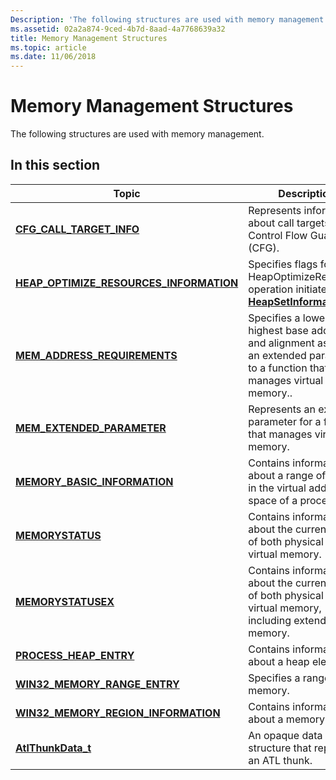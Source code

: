 ```yaml
---
Description: 'The following structures are used with memory management:'
ms.assetid: 02a2a874-9ced-4b7d-8aad-4a7768639a32
title: Memory Management Structures
ms.topic: article
ms.date: 11/06/2018
---
```


# Memory Management Structures

The following structures are used with memory management.

## In this section

| Topic | Description |
|-|-|
| [**CFG\_CALL\_TARGET\_INFO**](-cfg-call-target-info.md) | Represents information about call targets for Control Flow Guard (CFG). |
| [**HEAP\_OPTIMIZE\_RESOURCES\_INFORMATION**](https://msdn.microsoft.com/en-us/library/Dn872745(v=VS.85).aspx) | Specifies flags for a HeapOptimizeResources operation initiated with [**HeapSetInformation**](/windows/desktop/api/HeapApi/nf-heapapi-heapsetinformation). |
| [**MEM\_ADDRESS\_REQUIREMENTS**](/windows/desktop/api/Winnt/ns-winnt-_mem_address_requirements) | Specifies a lowest and highest base address and alignment as part of an extended parameter to a function that manages virtual memory.. |
| [**MEM\_EXTENDED\_PARAMETER**](/windows/desktop/api/Winnt/ns-winnt-_mem_extended_parameter) | Represents an extended parameter for a function that manages virtual memory. |
| [**MEMORY\_BASIC\_INFORMATION**](/windows/desktop/api/Winnt/ns-winnt-_memory_basic_information) | Contains information about a range of pages in the virtual address space of a process. |
| [**MEMORYSTATUS**](/windows/desktop/api/WinBase/ns-winbase-_memorystatus) | Contains information about the current state of both physical and virtual memory. |
| [**MEMORYSTATUSEX**](https://msdn.microsoft.com/en-us/library/Aa366770(v=VS.85).aspx) | Contains information about the current state of both physical and virtual memory, including extended memory. |
| [**PROCESS\_HEAP\_ENTRY**](https://msdn.microsoft.com/en-us/library/Aa366798(v=VS.85).aspx) | Contains information about a heap element. |
| [**WIN32\_MEMORY\_RANGE\_ENTRY**](https://msdn.microsoft.com/en-us/library/Hh780544(v=VS.85).aspx) | Specifies a range of memory. |
| [**WIN32\_MEMORY\_REGION\_INFORMATION**](/windows/desktop/api/MemoryApi/ns-memoryapi-win32_memory_region_information) | Contains information about a memory region. |
| [**AtlThunkData\_t**](https://msdn.microsoft.com/en-us/library/Mt805050(v=VS.85).aspx) | An opaque data structure that represents an ATL thunk. |
